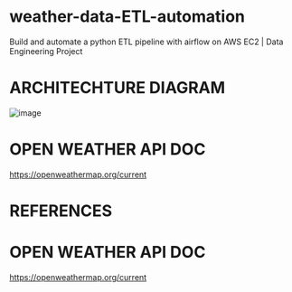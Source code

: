 # weather-data-ETL-automation
Build and automate a python ETL pipeline with airflow on AWS EC2 | Data Engineering Project


# ARCHITECHTURE DIAGRAM

![image](https://github.com/RiyaVashishtha/weather-data-ETL-automation/assets/63110762/234a1e52-7f9e-4e5d-979b-4b5a06c5713f)


# OPEN WEATHER API DOC
https://openweathermap.org/current

# REFERENCES
# OPEN WEATHER API DOC
https://openweathermap.org/current
